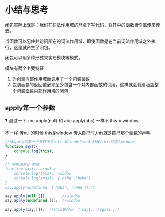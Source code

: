 # 小结与思考

闭包实际上就是：我们在词法作用域的环境下写代码，将其中的函数当作值传来传去。

当函数可以记住并访问所在的词法作用域，即使函数是在当前词法作用域之外执行，这是就产生了闭包。

闭包可以用多种形式来实现模块等模式。

模块有两个主要特征：

1. 为创建内部作用域而调用了一个包装函数
2. 包装函数的返回值必须至少包含一个对内部函数的引用，这样就会创建涵盖整个包装函数内部作用域的闭包



## apply第一个参数

❓ 测试一下 abc.apply(null) 和 abc.apply(abc) 一样不 this = window

不一样 传null的时候 this是window 传入自己时,this就是自己那个函数的声明

```javascript
//给apply的第一个参数传入null 和 undefined 时候,this的值为window
function say(){
    console.log(this);
}

/* 剩余运算符 数组
function say(...args) {
    console.log(this);  window
    console.log(args);  ['haha','hehe']
}
say.apply(undefined, ['haha', 'hehe']);*/

say.apply(null,[]);       //window
say.apply(undefined,[]);  //window

say.apply(say,[]);  //this是自己  f say(...args){...}
```



[当call/apply传的第一个参数为null/undefined的时候js函数内执行的上下文对象是什么呢？]: https://www.cnblogs.com/leungUwah/p/6014079.html
[call和apply的第一个参数是null/undefined时函数内的的this指向window或global]: http://www.cnblogs.com/snandy/archive/2012/03/01/2373243.html